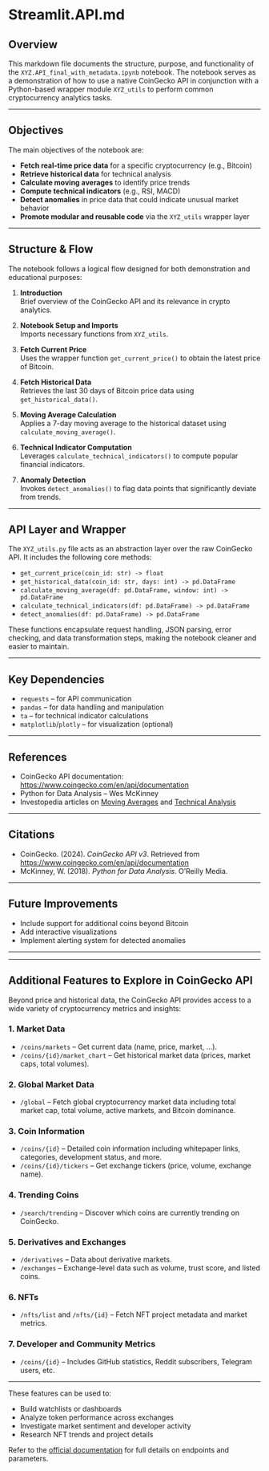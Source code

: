 
# Streamlit.API.md

## Overview

This markdown file documents the structure, purpose, and functionality of the `XYZ.API_final_with_metadata.ipynb` notebook. The notebook serves as a demonstration of how to use a native CoinGecko API in conjunction with a Python-based wrapper module `XYZ_utils` to perform common cryptocurrency analytics tasks.

---

## Objectives

The main objectives of the notebook are:

- **Fetch real-time price data** for a specific cryptocurrency (e.g., Bitcoin)
- **Retrieve historical data** for technical analysis
- **Calculate moving averages** to identify price trends
- **Compute technical indicators** (e.g., RSI, MACD)
- **Detect anomalies** in price data that could indicate unusual market behavior
- **Promote modular and reusable code** via the `XYZ_utils` wrapper layer

---

## Structure & Flow

The notebook follows a logical flow designed for both demonstration and educational purposes:

1. **Introduction**  
   Brief overview of the CoinGecko API and its relevance in crypto analytics.

2. **Notebook Setup and Imports**  
   Imports necessary functions from `XYZ_utils`.

3. **Fetch Current Price**  
   Uses the wrapper function `get_current_price()` to obtain the latest price of Bitcoin.

4. **Fetch Historical Data**  
   Retrieves the last 30 days of Bitcoin price data using `get_historical_data()`.

5. **Moving Average Calculation**  
   Applies a 7-day moving average to the historical dataset using `calculate_moving_average()`.

6. **Technical Indicator Computation**  
   Leverages `calculate_technical_indicators()` to compute popular financial indicators.

7. **Anomaly Detection**  
   Invokes `detect_anomalies()` to flag data points that significantly deviate from trends.

---

## API Layer and Wrapper

The `XYZ_utils.py` file acts as an abstraction layer over the raw CoinGecko API. It includes the following core methods:

- `get_current_price(coin_id: str) -> float`
- `get_historical_data(coin_id: str, days: int) -> pd.DataFrame`
- `calculate_moving_average(df: pd.DataFrame, window: int) -> pd.DataFrame`
- `calculate_technical_indicators(df: pd.DataFrame) -> pd.DataFrame`
- `detect_anomalies(df: pd.DataFrame) -> pd.DataFrame`

These functions encapsulate request handling, JSON parsing, error checking, and data transformation steps, making the notebook cleaner and easier to maintain.

---

## Key Dependencies

- `requests` – for API communication
- `pandas` – for data handling and manipulation
- `ta` – for technical indicator calculations
- `matplotlib`/`plotly` – for visualization (optional)

---

## References

- CoinGecko API documentation: https://www.coingecko.com/en/api/documentation  
- Python for Data Analysis – Wes McKinney  
- Investopedia articles on [Moving Averages](https://www.investopedia.com/terms/m/movingaverage.asp) and [Technical Analysis](https://www.investopedia.com/terms/t/technicalanalysis.asp)

---

## Citations

- CoinGecko. (2024). *CoinGecko API v3*. Retrieved from https://www.coingecko.com/en/api/documentation  
- McKinney, W. (2018). *Python for Data Analysis*. O’Reilly Media.

---

## Future Improvements

- Include support for additional coins beyond Bitcoin
- Add interactive visualizations
- Implement alerting system for detected anomalies

---


---

## Additional Features to Explore in CoinGecko API

Beyond price and historical data, the CoinGecko API provides access to a wide variety of cryptocurrency metrics and insights:

### 1. **Market Data**
- `/coins/markets` – Get current data (name, price, market, ...).
- `/coins/{id}/market_chart` – Get historical market data (prices, market caps, total volumes).

### 2. **Global Market Data**
- `/global` – Fetch global cryptocurrency market data including total market cap, total volume, active markets, and Bitcoin dominance.

### 3. **Coin Information**
- `/coins/{id}` – Detailed coin information including whitepaper links, categories, development status, and more.
- `/coins/{id}/tickers` – Get exchange tickers (price, volume, exchange name).

### 4. **Trending Coins**
- `/search/trending` – Discover which coins are currently trending on CoinGecko.

### 5. **Derivatives and Exchanges**
- `/derivatives` – Data about derivative markets.
- `/exchanges` – Exchange-level data such as volume, trust score, and listed coins.

### 6. **NFTs**
- `/nfts/list` and `/nfts/{id}` – Fetch NFT project metadata and market metrics.

### 7. **Developer and Community Metrics**
- `/coins/{id}` – Includes GitHub statistics, Reddit subscribers, Telegram users, etc.

---

These features can be used to:
- Build watchlists or dashboards
- Analyze token performance across exchanges
- Investigate market sentiment and developer activity
- Research NFT trends and project details

Refer to the [official documentation](https://www.coingecko.com/en/api/documentation) for full details on endpoints and parameters.

